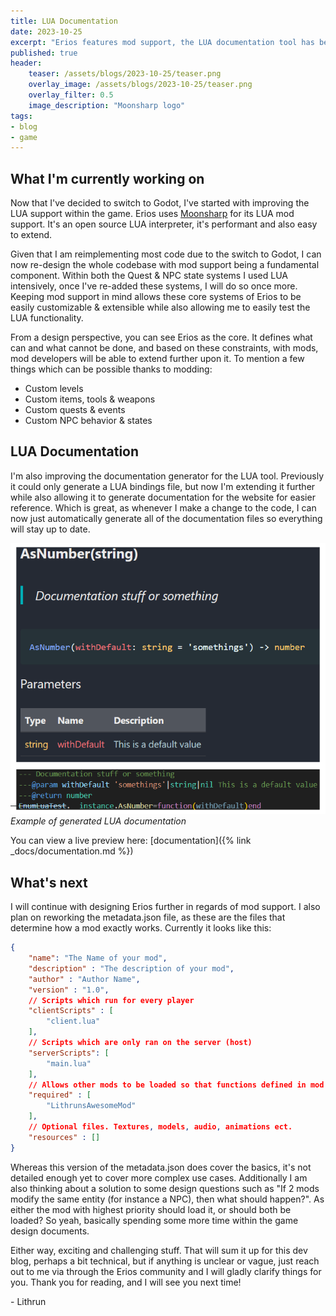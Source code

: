 ```yaml
---
title: LUA Documentation
date: 2023-10-25
excerpt: "Erios features mod support, the LUA documentation tool has been extended!"
published: true
header:
    teaser: /assets/blogs/2023-10-25/teaser.png
    overlay_image: /assets/blogs/2023-10-25/teaser.png
    overlay_filter: 0.5
    image_description: "Moonsharp logo"
tags:
- blog
- game
---
```


## What I'm currently working on

Now that I've decided to switch to Godot, I've started with improving the LUA support within the game. Erios uses [Moonsharp](https://www.moonsharp.org/) for its LUA mod support. It's an open source LUA interpreter, it's performant and also easy to extend.

Given that I am reimplementing most code due to the switch to Godot, I can now re-design the whole codebase with mod support being a fundamental component. Within both the Quest & NPC state systems I used LUA intensively, once I've re-added these systems, I will do so once more. Keeping mod support in mind allows these core systems of Erios to be easily customizable & extensible while also allowing me to easily test the LUA functionality.

From a design perspective, you can see Erios as the core. It defines what can and what cannot be done, and based on these constraints, with mods, mod developers will be able to extend further upon it. To mention a few things which can be possible thanks to modding:
- Custom levels
- Custom items, tools & weapons
- Custom quests & events
- Custom NPC behavior & states

## LUA Documentation

I'm also improving the documentation generator for the LUA tool. Previously it could only generate a LUA bindings file, but now I'm extending it further while also allowing it to generate documentation for the website for easier reference. Which is great, as whenever I make a change to the code, I can now just automatically generate all of the documentation files so everything will stay up to date.

![Lua Documentation](/assets/blogs/2023-10-25/next.png)
*Example of generated LUA documentation*

You can view a live preview here: [documentation]({% link _docs/documentation.md %})

## What's next

I will continue with designing Erios further in regards of mod support. I also plan on reworking the metadata.json file, as these are the files that determine how a mod exactly works. Currently it looks like this:

```json
{
    "name": "The Name of your mod",
    "description" : "The description of your mod",
    "author" : "Author Name",
    "version" : "1.0",
    // Scripts which run for every player
    "clientScripts" : [
        "client.lua"
    ],
    // Scripts which are only ran on the server (host)
    "serverScripts": [
        "main.lua"
    ],
    // Allows other mods to be loaded so that functions defined in mod X can be reused in this mod
    "required" : [
        "LithrunsAwesomeMod"
    ],
    // Optional files. Textures, models, audio, animations ect.
    "resources" : []
}
```

Whereas this version of the metadata.json does cover the basics, it's not detailed enough yet to cover more complex use cases. Additionally I am also thinking about a solution to some design questions such as "If 2 mods modify the same entity (for instance a NPC), then what should happen?". As either the mod with highest priority should load it, or should both be loaded? So yeah, basically spending some more time within the game design documents.

Either way, exciting and challenging stuff. That will sum it up for this dev blog, perhaps a bit technical, but if anything is unclear or vague, just reach out to me via through the Erios community and I will gladly clarify things for you. Thank you for reading, and I will see you next time!

\- Lithrun